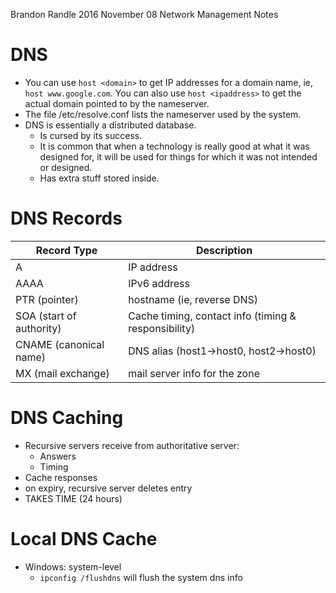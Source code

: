 Brandon Randle
2016 November 08
Network Management Notes

# DNS
* You can use `host <domain>` to get IP addresses for a domain name,
ie, `host www.google.com`. You can also use `host <ipaddress>` to get the
actual domain pointed to by the nameserver.
* The file /etc/resolve.conf lists the nameserver used by the system.
* DNS is essentially a distributed database.
  * Is cursed by its success.
  * It is common that when a technology is really good at what it was designed
for, it will be used for things for which it was not intended or designed.
  * Has extra stuff stored inside.

# DNS Records
| Record Type | Description |
| ----------- | ----------- |
| A           | IP address  | 
| AAAA | IPv6 address |
| PTR (pointer) | hostname (ie, reverse DNS) |
| SOA (start of authority) | Cache timing, contact info (timing & responsibility) |
| CNAME (canonical name) | DNS alias (host1->host0, host2->host0) |
| MX (mail exchange) | mail server info for the zone |

# DNS Caching
* Recursive servers receive from authoritative server:
  * Answers
  * Timing
* Cache responses
* on expiry, recursive server deletes entry
* TAKES TIME (24 hours)

# Local DNS Cache
* Windows: system-level
  * `ipconfig /flushdns` will flush the system dns info
